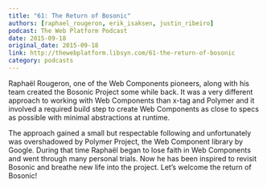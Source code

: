 ```yaml
---
title: "61: The Return of Bosonic"
authors: [raphael_rougeron, erik_isaksen, justin_ribeiro]
podcast: The Web Platform Podcast
date: 2015-09-18
original_date: 2015-09-18
link: http://thewebplatform.libsyn.com/61-the-return-of-bosonic
category: podcasts
---
```


Raphaël Rougeron, one of the Web Components pioneers, along with his team created the Bosonic Project some while back. It was a very different approach to working with Web Components than x-tag and Polymer and it involved a required build step to create Web Components as close to specs as possible with minimal abstractions at runtime.

<!-- Excerpt -->

The approach gained a small but respectable following and unfortunately was overshadowed by Polymer Project, the Web Component library by Google. During that time Raphaël began to lose faith in Web Components and went through many personal trials. Now he has been inspired to revisit Bosonic and breathe new life into the project. Let’s welcome the return of Bosonic!
